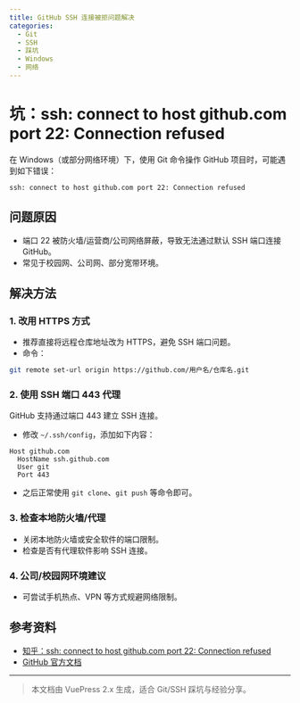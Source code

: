```yaml
---
title: GitHub SSH 连接被拒问题解决
categories:
  - Git
  - SSH
  - 踩坑
  - Windows
  - 网络
---
```


# 坑：ssh: connect to host github.com port 22: Connection refused

在 Windows（或部分网络环境）下，使用 Git 命令操作 GitHub 项目时，可能遇到如下错误：

```
ssh: connect to host github.com port 22: Connection refused
```

## 问题原因
- 端口 22 被防火墙/运营商/公司网络屏蔽，导致无法通过默认 SSH 端口连接 GitHub。
- 常见于校园网、公司网、部分宽带环境。

## 解决方法

### 1. 改用 HTTPS 方式
- 推荐直接将远程仓库地址改为 HTTPS，避免 SSH 端口问题。
- 命令：
```sh
git remote set-url origin https://github.com/用户名/仓库名.git
```

### 2. 使用 SSH 端口 443 代理
GitHub 支持通过端口 443 建立 SSH 连接。
- 修改 `~/.ssh/config`，添加如下内容：

```
Host github.com
  HostName ssh.github.com
  User git
  Port 443
```

- 之后正常使用 `git clone`、`git push` 等命令即可。

### 3. 检查本地防火墙/代理
- 关闭本地防火墙或安全软件的端口限制。
- 检查是否有代理软件影响 SSH 连接。

### 4. 公司/校园网环境建议
- 可尝试手机热点、VPN 等方式规避网络限制。

## 参考资料
- [知乎：ssh: connect to host github.com port 22: Connection refused](https://zhuanlan.zhihu.com/p/521340971)
- [GitHub 官方文档](https://docs.github.com/zh/authentication/troubleshooting-ssh/)

---

> 本文档由 VuePress 2.x 生成，适合 Git/SSH 踩坑与经验分享。
